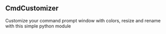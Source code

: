 ## CmdCustomizer
Customize your command prompt window with colors, resize and rename with this simple python module
